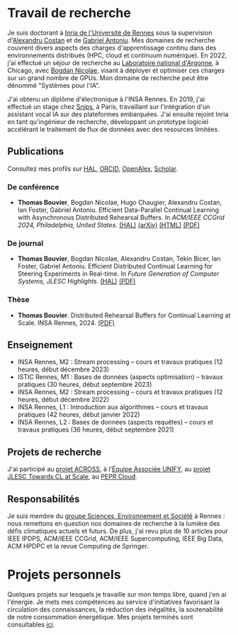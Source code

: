 # Travail de recherche

Je suis doctorant à [Inria de l'Université de Rennes](https://www.inria.fr/fr/centre-inria-universite-rennes) sous la supervision d'[Alexandru Costan](https://team.inria.fr/kerdata/alexandru-costan/) et de [Gabriel Antoniu](https://team.inria.fr/kerdata/gabriel-antoniu/). Mes domaines de recherche couvrent divers aspects des charges d'apprentissage continu dans des environnements distribués (HPC, cloud et continuum numérique). En 2022, j'ai effectué un séjour de recherche au [Laboratoire national d'Argonne](https://www.anl.gov/), à Chicago, avec [Bogdan Nicolae](https://www.bnicolae.net/), visant à déployer et optimiser ces charges sur un grand nombre de GPUs. Mon domaine de recherche peut être dénommé "Systèmes pour l'IA".

J'ai obtenu un diplôme d'électronique à l'INSA Rennes. En 2019, j'ai effectué un stage chez [Snips](https://investors.sonos.com/news-and-events/investor-news/latest-news/2019/Sonos-Announces-Acquisition-of-Snips), à Paris, travaillant sur l'intégration d'un assistant vocal IA sur des plateformes embarquées. J'ai ensuite rejoint Inria en tant qu'ingénieur de recherche, développant un prototype logiciel accélérant le traitement de flux de données avec des resources limitées.

## Publications

Consultez mes profils sur [HAL](https://cv.hal.science/thomas-bouvier), [ORCID](https://orcid.org/0000-0001-9863-8851), [OpenAlex](https://openalex.org/works?page=1&filter=authorships.author.id%3AA5041473946&sort=cited_by_count%3Adesc&group_by=publication_year,open_access.is_oa,authorships.institutions.lineage,type), [Scholar](https://scholar.google.com/citations?user=Bkug2kUAAAAJorci).

### De conférence

- **Thomas Bouvier**, Bogdan Nicolae, Hugo Chaugier, Alexandru Costan, Ian Foster, Gabriel Antoniu. Efficient Data-Parallel Continual Learning with Asynchronous Distributed Rehearsal Buffers. In *ACM/IEEE CCGrid 2024, Philadelphia, United States*. [(HAL)](https://hal.science/hal-04600107) [(arXiv)](https://arxiv.org/abs/2406.03285) [(HTML)](https://ar5iv.labs.arxiv.org/html/2406.03285) [(PDF)](/papers/ccgrid24.pdf)

### De journal

- **Thomas Bouvier**, Bogdan Nicolae, Alexandru Costan, Tekin Bicer, Ian Foster, Gabriel Antoniu. Efficient Distributed Continual Learning for Steering Experiments in Real-time. In *Future Generation of Computer Systems, JLESC Highlights*. [(HAL)](https://hal.science/hal-04664176) [(PDF)](/papers/fgcs25.pdf)

### Thèse

- **Thomas Bouvier**. Distributed Rehearsal Buffers for Continual Learning at Scale. INSA Rennes, 2024. [(PDF)](/papers/phd24.pdf)

## Enseignement

- INSA Rennes, M2 : Stream processing – cours et travaux pratiques (12 heures, début décembre 2023)
- ISTIC Rennes, M1 : Bases de données (aspects optimisation) – travaux pratiques (30 heures, début septembre 2023)
- INSA Rennes, M2 : Stream processing – cours et travaux pratiques (12 heures, début décembre 2022)
- INSA Rennes, L1 : Introduction aux algorithmes – cours et travaux pratiques (42 heures, début janvier 2022)
- INSA Rennes, L2 : Bases de données (aspects requêtes) – cours et travaux pratiques (36 heures, début septembre 2021)

## Projets de recherche

J'ai participé au [projet ACROSS](https://www.acrossproject.eu/), à l'[Équipe Associée UNIFY](https://team.inria.fr/unify/), au [projet JLESC Towards CL at Scale](https://jlesc.github.io/projects/continual_learning_project/), au [PEPR Cloud](https://pepr-cloud.fr/fr/).

## Responsabilités

Je suis membre du [groupe Sciences, Environnement et Société](https://sens-rennes.gitlabpages.inria.fr/) à Rennes : nous remettons en question nos domaines de recherche à la lumière des défis climatiques actuels et futurs. De plus, j'ai revu plus de 10 articles pour IEEE IPDPS, ACM/IEEE CCGrid, ACM/IEEE Supercomputing, IEEE Big Data, ACM HPDPC et la revue Computing de Springer.

# Projets personnels

Quelques projets sur lesquels je travaille sur mon temps libre, quand j'en ai l'énergie. Je mets mes compétences au service d'initiatives favorisant la circulation des connaissances, la réduction des inégalités, la soutenabilité de notre consommation énergétique. Mes projets terminés sont consultables [ici](projects/).
